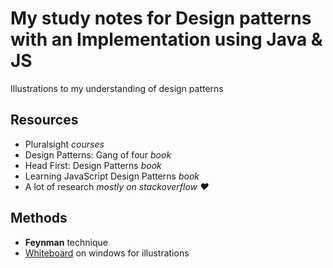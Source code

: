 # My study notes for Design patterns with an Implementation using Java & JS

Illustrations to my understanding of design patterns

## Resources

- Pluralsight *courses*
- Design Patterns: Gang of four *book*
- Head First: Design Patterns *book*
- Learning JavaScript Design Patterns *book*
- A lot of research *mostly on stackoverflow ♥* 

## Methods

- **Feynman** technique
- [Whiteboard](https://www.microsoft.com/en-us/microsoft-365/microsoft-whiteboard/digital-whiteboard-app) on windows for illustrations
